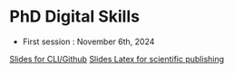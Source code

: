 # PhD Digital Skills

- First session : November 6th, 2024

[Slides for CLI/Github](https://emilienschultz.github.io/phddigitalskills/#/title-slide)
[Slides Latex for scientific publishing](https://github.com/nchopin/best-practices-collaborative-latex)
